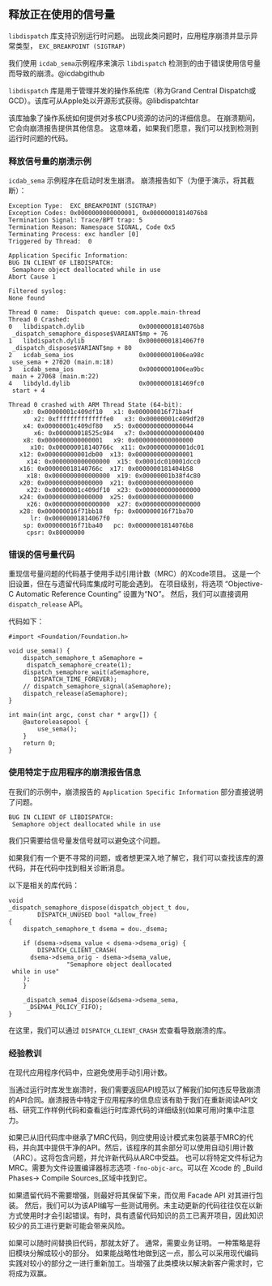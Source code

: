 ## 释放正在使用的信号量

`libdispatch` 库支持识别运行时问题。
出现此类问题时，应用程序崩溃并显示异常类型， `EXC_BREAKPOINT (SIGTRAP)`

我们使用 `icdab_sema`示例程序来演示 `libdispatch` 检测到的由于错误使用信号量而导致的崩溃。@icdabgithub

`libdispatch` 库是用于管理并发的操作系统库（称为Grand Central Dispatch或GCD）。该库可从Apple处以开源形式获得。@libdispatchtar

该库抽象了操作系统如何提供对多核CPU资源的访问的详细信息。 在崩溃期间，它会向崩溃报告提供其他信息。 这意味着，如果我们愿意，我们可以找到检测到运行时问题的代码。

### 释放信号量的崩溃示例

`icdab_sema` 示例程序在启动时发生崩溃。
崩溃报告如下（为便于演示，将其截断）：

```
Exception Type:  EXC_BREAKPOINT (SIGTRAP)
Exception Codes: 0x0000000000000001, 0x00000001814076b8
Termination Signal: Trace/BPT trap: 5
Termination Reason: Namespace SIGNAL, Code 0x5
Terminating Process: exc handler [0]
Triggered by Thread:  0

Application Specific Information:
BUG IN CLIENT OF LIBDISPATCH:
 Semaphore object deallocated while in use
Abort Cause 1

Filtered syslog:
None found

Thread 0 name:  Dispatch queue: com.apple.main-thread
Thread 0 Crashed:
0   libdispatch.dylib             	0x00000001814076b8
 _dispatch_semaphore_dispose$VARIANT$mp + 76
1   libdispatch.dylib             	0x00000001814067f0
 _dispatch_dispose$VARIANT$mp + 80
2   icdab_sema_ios                	0x00000001006ea98c
 use_sema + 27020 (main.m:18)
3   icdab_sema_ios                	0x00000001006ea9bc
 main + 27068 (main.m:22)
4   libdyld.dylib                 	0x0000000181469fc0
 start + 4

Thread 0 crashed with ARM Thread State (64-bit):
    x0: 0x00000001c409df10   x1: 0x000000016f71ba4f
       x2: 0xffffffffffffffe0   x3: 0x00000001c409df20
    x4: 0x00000001c409df80   x5: 0x0000000000000044
       x6: 0x000000018525c984   x7: 0x0000000000000400
    x8: 0x0000000000000001   x9: 0x0000000000000000
      x10: 0x000000018140766c  x11: 0x000000000001dc01
   x12: 0x000000000001db00  x13: 0x0000000000000001
     x14: 0x0000000000000000  x15: 0x0001dc010001dcc0
   x16: 0x000000018140766c  x17: 0x0000000181404b58
     x18: 0x0000000000000000  x19: 0x00000001b38f4c80
   x20: 0x0000000000000000  x21: 0x0000000000000000
     x22: 0x00000001c409df10  x23: 0x0000000000000000
   x24: 0x0000000000000000  x25: 0x0000000000000000
     x26: 0x0000000000000000  x27: 0x0000000000000000
   x28: 0x000000016f71bb18   fp: 0x000000016f71ba70
      lr: 0x00000001814067f0
    sp: 0x000000016f71ba40   pc: 0x00000001814076b8
     cpsr: 0x80000000
```

### 错误的信号量代码

重现信号量问题的代码基于使用手动引用计数（MRC）的Xcode项目。 这是一个旧设置，但在与遗留代码库集成时可能会遇到。 在项目级别，将选项 “Objective-C Automatic Reference Counting” 设置为“NO”。 然后，我们可以直接调用 `dispatch_release` API。

代码如下：

```
#import <Foundation/Foundation.h>

void use_sema() {
    dispatch_semaphore_t aSemaphore =
     dispatch_semaphore_create(1);
    dispatch_semaphore_wait(aSemaphore,
       DISPATCH_TIME_FOREVER);
    // dispatch_semaphore_signal(aSemaphore);
    dispatch_release(aSemaphore);
}

int main(int argc, const char * argv[]) {
    @autoreleasepool {
        use_sema();
    }
    return 0;
}
```

### 使用特定于应用程序的崩溃报告信息

在我们的示例中，崩溃报告的  `Application Specific Information`  部分直接说明了问题。

```
BUG IN CLIENT OF LIBDISPATCH:
 Semaphore object deallocated while in use
```

我们只需要给信号量发信号就可以避免这个问题。

如果我们有一个更不寻常的问题，或者想更深入地了解它，我们可以查找该库的源代码，并在代码中找到相关诊断消息。

以下是相关的库代码：

```
void
_dispatch_semaphore_dispose(dispatch_object_t dou,
		DISPATCH_UNUSED bool *allow_free)
{
	dispatch_semaphore_t dsema = dou._dsema;

	if (dsema->dsema_value < dsema->dsema_orig) {
		DISPATCH_CLIENT_CRASH(
      dsema->dsema_orig - dsema->dsema_value,
				"Semaphore object deallocated
 while in use"
    );
	}

	_dispatch_sema4_dispose(&dsema->dsema_sema,
     _DSEMA4_POLICY_FIFO);
}
```

在这里，我们可以通过 `DISPATCH_CLIENT_CRASH` 宏查看导致崩溃的库。

### 经验教训

在现代应用程序代码中，应避免使用手动引用计数。

当通过运行时库发生崩溃时，我们需要返回API规范以了解我们如何违反导致崩溃的API合同。崩溃报告中特定于应用程序的信息应该有助于我们在重新阅读API文档、研究工作样例代码和查看运行时库源代码的详细级别(如果可用)时集中注意力。

如果已从旧代码库中继承了MRC代码，则应使用设计模式来包装基于MRC的代码，并向其中提供干净的API。然后，该程序的其余部分可以使用自动引用计数（ARC）。这将包含问题，并允许新代码从ARC中受益。 也可以将特定文件标记为MRC。需要为文件设置编译器标志选项 `-fno-objc-arc`。可以在 Xcode 的 _Build Phases-> Compile Sources_区域中找到它。

如果遗留代码不需要增强，则最好将其保留下来，而仅用 Facade API 对其进行包装。 然后，我们可以为该API编写一些测试用例。未主动更新的代码往往仅在以新方式使用时才会引起错误。有时，具有遗留代码知识的员工已离开项目，因此知识较少的员工进行更新可能会带来风险。

如果可以随时间替换旧代码，那就太好了。 通常，需要业务证明。 一种策略是将旧模块分解成较小的部分。 如果能战略性地做到这一点，那么可以采用现代编码实践对较小的部分之一进行重新加工。当增强了此类模块以解决新客户需求时，它将成为双赢。
